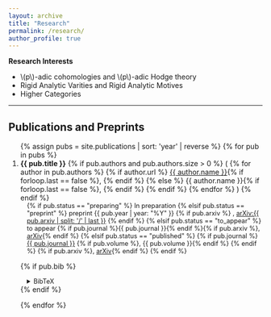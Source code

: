 ```yaml
---
layout: archive
title: "Research"
permalink: /research/
author_profile: true
---
```


**Research Interests**

- \\(p\\)-adic cohomologies and \\(p\\)-adic Hodge theory
- Rigid Analytic Varities and Rigid Analytic Motives
- Higher Categories



---
<h2>Publications and Preprints</h2>
<ol>
{% assign pubs = site.publications | sort: 'year' | reverse %}
{% for pub in pubs %}
<li style="margin-bottom: 1em;">
  <!-- 第一行: title + authors -->
  <div>
    <strong>{{ pub.title }}</strong>
    {% if pub.authors and pub.authors.size > 0 %}
      (
      {% for author in pub.authors %}
        {% if author.url %}
          <a href="{{ author.url }}">{{ author.name }}</a>{% if forloop.last == false %}, {% endif %}
        {% else %}
          {{ author.name }}{% if forloop.last == false %}, {% endif %}
        {% endif %}
      {% endfor %}
      )
    {% endif %}
  </div>

  <!-- 第二行: status + journal info + links -->
  <div style="font-size: 0.9em; margin-left: 1em;">
    {% if pub.status == "preparing" %}
      In preparation
    {% elsif pub.status == "preprint" %}
     preprint {{ pub.year | year: "%Y" }}
  {% if pub.arxiv %}
    , <a href="{{ pub.arxiv }}">arXiv:{{ pub.arxiv | split: '/' | last }}</a>
  {% endif %}
    {% elsif pub.status == "to_appear" %}
      to appear {% if pub.journal %}{{ pub.journal }}{% endif %}{% if pub.arxiv %}, <a href="{{ pub.arxiv }}">arXiv</a>{% endif %}
    {% elsif pub.status == "published" %}
      {% if pub.journal %}
        <a href="{{ pub.journal_url }}">{{ pub.journal }}</a>
        {% if pub.volume %}, {{ pub.volume }}{% endif %}
      {% endif %}
      {% if pub.arxiv %}, <a href="{{ pub.arxiv }}">arXiv</a>{% endif %}
    {% endif %}
  </div>

  <!-- 第三行: bib 展开 -->
{% if pub.bib %}
<details style="margin-left: 1em; font-size: 0.9em;">
  <summary style="cursor: pointer;">BibTeX</summary>
  <div style="position: relative; border: 1px solid #ddd; border-radius: 8px; margin-top: 0.5em;">

    <!-- Copy button -->
    <button
      type="button"
      aria-label="Copy BibTeX"
      onclick="(function(btn){
        const code = btn.parentNode.querySelector('code');
        const old = btn.innerHTML;
        navigator.clipboard.writeText(code.innerText).then(function(){
          btn.innerHTML = `<svg viewBox='0 0 24 24' width='16' height='16' fill='none' stroke='currentColor' stroke-width='2' stroke-linecap='round' stroke-linejoin='round' aria-hidden='true' style='display:block;'>
            <path d='M20 6L9 17l-5-5'></path>
          </svg><span style=&quot;margin-left:6px&quot;>Copied</span>`;
          setTimeout(function(){ btn.innerHTML = old; }, 1400);
        });
      })(this)"
      style="display:flex; align-items:center; gap:6px; position:absolute; top:6px; right:6px; font-size:0.8em; padding:0.25em 0.6em; border:1px solid #cbd5e1; border-radius:6px; background:#f8fafc; color:#0f172a; cursor:pointer;">
      <!-- copy icon -->
      <svg viewBox="0 0 24 24" width="16" height="16" fill="none" stroke="currentColor" stroke-width="2" stroke-linecap="round" stroke-linejoin="round" aria-hidden="true" style="display:block;">
        <rect x="9" y="9" width="13" height="13" rx="2" ry="2"></rect>
        <path d="M5 15H4a2 2 0 0 1-2-2V4a2 2 0 0 1 2-2h9a2 2 0 0 1 2 2v1"></path>
      </svg>
      <span>Copy</span>
    </button>

    <!-- BibTeX with theme highlight -->
<pre style="margin:0; padding:0.75em; border-radius:0 0 8px 8px; overflow-x:auto; font-family: 'Fira Code', monospace;">
  <code>{{ pub.bib | escape }}</code>
</pre>

  </div>
</details>
{% endif %}
</li>
{% endfor %}
</ol>
